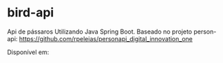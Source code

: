 # bird-api
Api de pássaros Utilizando Java Spring Boot. Baseado no projeto person-api: https://github.com/rpeleias/personapi_digital_innovation_one

Disponível em: 
